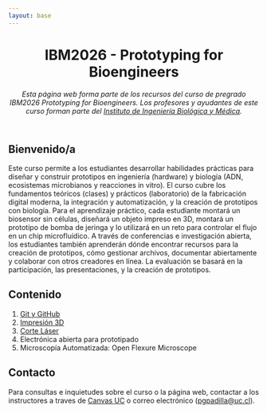 ```yaml
---
layout: base
---
```

<header>

# IBM2026 - Prototyping for Bioengineers

_Esta página web forma parte de los recursos del curso de pregrado IBM2026 Prototyping for Bioengineers. Los profesores y ayudantes de este curso forman parte del [Instituto de Ingeniería Biológica y Médica](https://ingenieriabiologicaymedica.uc.cl/es/)._

</header>

## Bienvenido/a

Este curso permite a los estudiantes desarrollar habilidades prácticas para diseñar y construir prototipos en ingeniería (hardware) y biología (ADN, ecosistemas microbianos y reacciones in vitro). El curso cubre los fundamentos teóricos (clases) y prácticos (laboratorio) de la fabricación digital moderna, la integración y automatización, y la creación de prototipos con biología. Para el aprendizaje práctico, cada estudiante montará un biosensor sin células, diseñará un objeto impreso en 3D, montará un prototipo de bomba de jeringa y lo utilizará en un reto para controlar el flujo en un chip microfluídico. A través de conferencias e investigación abierta, los estudiantes también aprenderán dónde encontrar recursos para la creación de prototipos, cómo gestionar archivos, documentar abiertamente y colaborar con otros creadores en línea. La evaluación se basará en la participación, las presentaciones, y la creación de prototipos.

## Contenido

1. [Git y GitHub](github.md)
2. [Impresión 3D](3dprinting.md)
3. [Corte Láser](lasercutting.md)
4. Electrónica abierta para prototipado
5. Microscopía Automatizada: Open Flexure Microscope

## Contacto

Para consultas e inquietudes sobre el curso o la página web, contactar a los instructores a traves de [Canvas UC](https://cursos.canvas.uc.cl/) o correo electrónico (pgpadilla@uc.cl).